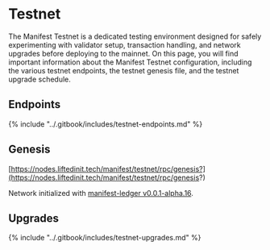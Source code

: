 # Testnet

The Manifest Testnet is a dedicated testing environment designed for safely experimenting with validator setup, transaction handling, and network upgrades before deploying to the mainnet. On this page, you will find important information about the Manifest Testnet configuration, including the various testnet endpoints, the testnet genesis file, and the testnet upgrade schedule.

## Endpoints

{% include "../.gitbook/includes/testnet-endpoints.md" %}

## Genesis

[https://nodes.liftedinit.tech/manifest/testnet/rpc/genesis?](https://nodes.liftedinit.tech/manifest/testnet/rpc/genesis?)

Network initialized with [manifest-ledger v0.0.1-alpha.16](https://github.com/liftedinit/manifest-ledger/releases/tag/v0.0.1-alpha.16).

## Upgrades

{% include "../.gitbook/includes/testnet-upgrades.md" %}


